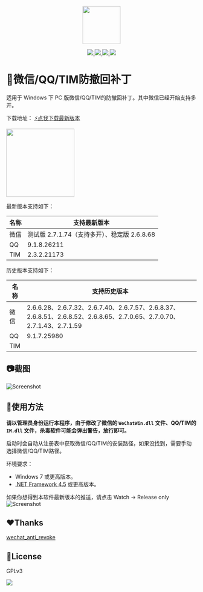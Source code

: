 
<p align="center">
	<a><img width="100px" src="https://raw.githubusercontent.com/huiyadanli/RevokeMsgPatcher/master/Images/logo.png"/></a>
</p>
<p align="center">
	<a href="https://www.microsoft.com/download/details.aspx?id=30653">
		<img src="https://img.shields.io/badge/platform-windows-lightgrey.svg?style=flat-square"/>
	</a>
	<a href="https://github.com/huiyadanli/RevokeMsgPatcher/releases">
		<img src="https://img.shields.io/github/downloads/huiyadanli/RevokeMsgPatcher/total.svg?style=flat-squares"/>
	</a>
	<a href="http://hits.dwyl.io/huiyadanli/RevokeMsgPatcher">
		<img src="http://hits.dwyl.io/huiyadanli/RevokeMsgPatcher.svg"/>
	</a>
	<a href="https://ci.appveyor.com/project/huiyadanli/RevokeMsgPatcher">
		<img src="https://img.shields.io/appveyor/ci/huiyadanli/RevokeMsgPatcher.svg?style=flat-square"/>
	</a>
</p>

# :eyes:微信/QQ/TIM防撤回补丁
适用于 Windows 下 PC 版微信/QQ/TIM的防撤回补丁。其中微信已经开始支持多开。

下载地址：
[:zap:点我下载最新版本](https://github.com/huiyadanli/RevokeMsgPatcher/releases/download/0.5/RevokeMsgPatcher.v0.5.zip)

<img width="180px" src="https://raw.githubusercontent.com/huiyadanli/RevokeMsgPatcher/master/Images/revoke.jpg"/>


最新版本支持如下：

| 名称  | 支持最新版本                          |
|-----|---------------------------------|
| 微信  | 测试版 2\.7\.1\.74（支持多开）、稳定版 2\.6\.8\.68 |
| QQ  | 9\.1\.8\.26211                  |
| TIM | 2\.3\.2\.21173                  |

历史版本支持如下：

| 名称  | 支持历史版本                                                                                                                                          |
|-----|-------------------------------------------------------------------------------------------------------------------------------------------------|
| 微信  | 2\.6\.6\.28、2\.6\.7\.32、2\.6\.7\.40、2\.6\.7\.57、2\.6\.8\.37、2\.6\.8\.51、2\.6\.8\.52、2\.6\.8\.65、2\.7\.0\.65、2\.7\.0\.70、2\.7\.1\.43、2\.7\.1\.59 |
| QQ  | 9\.1\.7\.25980                                                                                                                                  |
| TIM |                                                                                                                                                 |


## :camera:截图
![Screenshot](https://raw.githubusercontent.com/huiyadanli/RevokeMsgPatcher/master/Images/screenshot.png)

## 🔨使用方法

**请以管理员身份运行本程序，由于修改了微信的 `WeChatWin.dll` 文件、QQ/TIM的 `IM.dll` 文件，杀毒软件可能会弹出警告，放行即可。**

启动时会自动从注册表中获取微信/QQ/TIM的安装路径，如果没找到，需要手动选择微信/QQ/TIM路径。

环境要求：

* Windows 7 或更高版本。
* [.NET Framework 4.5](https://www.microsoft.com/zh-cn/download/details.aspx?id=30653) 或更高版本。



如果你想得到本软件最新版本的推送，请点击 Watch -> Release only
![Screenshot](https://raw.githubusercontent.com/huiyadanli/RevokeMsgPatcher/master/Images/watch_release.png)

## :heart:Thanks
[wechat_anti_revoke](https://github.com/36huo/wechat_anti_revoke)

## 📃License
GPLv3

![](https://raw.githubusercontent.com/huiyadanli/RevokeMsgPatcher/master/Images/give_a_star.png)
